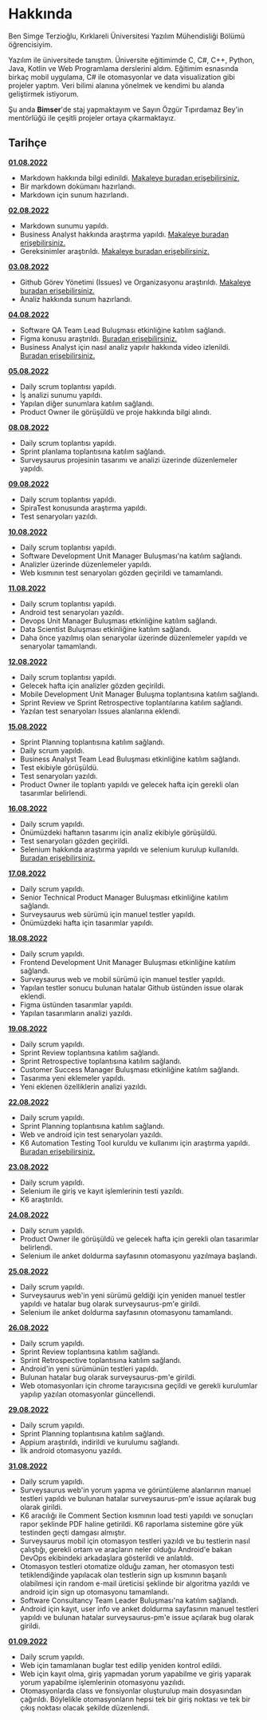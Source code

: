 # Hakkında

Ben Simge Terzioğlu, Kırklareli Üniversitesi Yazılım Mühendisliği Bölümü öğrencisiyim.

Yazılım ile üniversitede tanıştım. Üniversite eğitimimde C, C#, C++, Python, Java, Kotlin ve Web Programlama derslerini aldım. Eğitimim esnasında birkaç mobil uygulama, C# ile otomasyonlar ve data visualization gibi projeler yaptım. Veri bilimi alanına yönelmek ve kendimi bu alanda geliştirmek istiyorum.

Şu anda **Bimser**'de staj yapmaktayım ve Sayın Özgür Tıpırdamaz Bey'in mentörlüğü ile çeşitli projeler ortaya çıkarmaktayız.

## Tarihçe

[**01.08.2022**](https://github.com/bimser-intern/docs/issues/95)

- Markdown hakkında bilgi edinildi. [Makaleye buradan erişebilirsiniz.](https://app.patika.dev/courses/git/markdown-nedir-nasil-kullaniriz-)
- Bir markdown dokümanı hazırlandı.
- Markdown için sunum hazırlandı.

[**02.08.2022**](https://github.com/bimser-intern/docs/issues/95)

- Markdown sunumu yapıldı.
- Business Analyst hakkında araştırma yapıldı. [Makaleye buradan erişebilirsiniz.](https://www.linkedin.com/pulse/yazılım-ihtiyaçları-analisti-iş-tanımı-onur-özcan/?originalSubdomain=tr)
- Gereksinimler araştırıldı. [Makaleye buradan erişebilirsiniz.](https://ba-works.com/blog/gereksinimlerin-dokumantasyonu-hakkinda-merak-edilenler/)

[**03.08.2022**](https://github.com/bimser-intern/docs/issues/95)

- Github Görev Yönetimi (Issues) ve Organizasyonu araştırıldı. [Makaleye buradan erişebilirsiniz.](https://medium.com/@noteCe/5-github-görev-yönetimi-i̇ssues-ve-organizasyon-1277ef74b409)
- Analiz hakkında sunum hazırlandı.

[**04.08.2022**](https://github.com/bimser-intern/docs/issues/126)

- Software QA Team Lead Buluşması etkinliğine katılım sağlandı.
- Figma konusu araştırıldı. [Buradan erişebilirsiniz.](https://www.youtube.com/watch?v=Mw0hEbjFL78)
- Business Analyst için nasıl analiz yapılır hakkında video izlenildi. [Buradan erişebilirsiniz.](https://www.youtube.com/watch?v=ji1sEscrqZs)

[**05.08.2022**](https://github.com/bimser-intern/docs/issues/164)

- Daily scrum toplantısı yapıldı.
- İş analizi sunumu yapıldı.
- Yapılan diğer sunumlara katılım sağlandı.
- Product Owner ile görüşüldü ve proje hakkında bilgi alındı.

[**08.08.2022**](https://github.com/bimser-intern/docs/issues/199)

- Daily scrum toplantısı yapıldı.
- Sprint planlama toplantısına katılım sağlandı.
- Surveysaurus projesinin tasarımı ve analizi üzerinde düzenlemeler yapıldı.

[**09.08.2022**](https://github.com/bimser-intern/docs/issues/212)

- Daily scrum toplantısı yapıldı.
- SpiraTest konusunda araştırma yapıldı.
- Test senaryoları yazıldı.

[**10.08.2022**](https://github.com/bimser-intern/docs/issues/239)

- Daily scrum toplantısı yapıldı.
- Software Development Unit Manager Buluşması'na katılım sağlandı.
- Analizler üzerinde düzenlemeler yapıldı.
- Web kısmının test senaryoları gözden geçirildi ve tamamlandı. 

[**11.08.2022**](https://github.com/bimser-intern/docs/issues/266)

- Daily scrum toplantısı yapıldı.
- Android test senaryoları yazıldı.
- Devops Unit Manager Buluşması etkinliğine katılım sağlandı.
- Data Scientist Buluşması etkinliğine katılım sağlandı.
- Daha önce yazılmış olan senaryolar üzerinde düzenlemeler yapıldı ve senaryolar tamamlandı.

[**12.08.2022**](https://github.com/bimser-intern/docs/issues/302)

- Daily scrum toplantısı yapıldı.
- Gelecek hafta için analizler gözden geçirildi.
- Mobile Development Unit Manager Buluşma toplantısına katılım sağlandı.
- Sprint Review ve Sprint Retrospective toplantılarına katılım sağlandı.
- Yazılan test senaryoları Issues alanlarına eklendi.

[**15.08.2022**](https://github.com/bimser-intern/docs/issues/325)

- Sprint Planning toplantısına katılım sağlandı.
- Daily scrum yapıldı.
- Business Analyst Team Lead Buluşması etkinliğine katılım sağlandı.
- Test ekibiyle görüşüldü.
- Test senaryoları yazıldı.
- Product Owner ile toplantı yapıldı ve gelecek hafta için gerekli olan tasarımlar belirlendi.

[**16.08.2022**](https://github.com/bimser-intern/docs/issues/340)

- Daily scrum yapıldı.
- Önümüzdeki haftanın tasarımı için analiz ekibiyle görüşüldü.
- Test senaryoları gözden geçirildi.
- Selenium hakkında araştırma yapıldı ve selenium kurulup kullanıldı. [Buradan erişebilirsiniz.](https://www.udemy.com/course/sifirdan-ileri-seviyeye-python/learn/lecture/13447814#overview)

[**17.08.2022**](https://github.com/bimser-intern/docs/issues/354)

- Daily scrum yapıldı.
- Senior Technical Product Manager Buluşması etkinliğine katılım sağlandı.
- Surveysaurus web sürümü için manuel testler yapıldı.
- Önümüzdeki hafta için tasarımlar yapıldı.

[**18.08.2022**](https://github.com/bimser-intern/docs/issues/364)

- Daily scrum yapıldı.
- Frontend Development Unit Manager Buluşması etkinliğine katılım sağlandı.
- Surveysaurus web ve mobil sürümü için manuel testler yapıldı.
- Yapılan testler sonucu bulunan hatalar Github üstünden issue olarak eklendi.
- Figma üstünden tasarımlar yapıldı.
- Yapılan tasarımların analizi yazıldı.

[**19.08.2022**](https://github.com/bimser-intern/docs/issues/386)

- Daily scrum yapıldı.
- Sprint Review toplantısına katılım sağlandı.
- Sprint Retrospective toplantısına katılım sağlandı.
- Customer Success Manager Buluşması etkinliğine katılım sağlandı.
- Tasarıma yeni eklemeler yapıldı.
- Yeni eklenen özelliklerin analizi yazıldı.

[**22.08.2022**](https://github.com/bimser-intern/docs/issues/403)

- Daily scrum yapıldı.
- Sprint Planning toplantısına katılım sağlandı.
- Web ve android için test senaryoları yazıldı.
- K6 Automation Testing Tool kuruldu ve kullanımı için araştırma yapıldı. [Buradan erişebilirsiniz.](https://k6.io/docs/getting-started/installation/)

[**23.08.2022**](https://github.com/bimser-intern/docs/issues/417)

- Daily scrum yapıldı.
- Selenium ile giriş ve kayıt işlemlerinin testi yazıldı.
- K6 araştırıldı.

[**24.08.2022**](https://github.com/bimser-intern/docs/issues/434)

- Daily scrum yapıldı.
- Product Owner ile görüşüldü ve gelecek hafta için gerekli olan tasarımlar belirlendi.
- Selenium ile anket doldurma sayfasının otomasyonu yazılmaya başlandı.

[**25.08.2022**](https://github.com/bimser-intern/docs/issues/469)

- Daily scrum yapıldı.
- Surveysaurus web'in yeni sürümü geldiği için yeniden manuel testler yapıldı ve hatalar bug olarak surveysaurus-pm'e girildi.
- Selenium ile anket doldurma sayfasının otomasyonu tamamlandı.

[**26.08.2022**](https://github.com/bimser-intern/docs/issues/479)

- Daily scrum yapıldı.
- Sprint Review toplantısına katılım sağlandı.
- Sprint Retrospective toplantısına katılım sağlandı.
- Android'in yeni sürümünün testleri yapıldı.
- Bulunan hatalar bug olarak surveysaurus-pm'e girildi.
- Web otomasyonları için chrome tarayıcısına geçildi ve gerekli kurulumlar yapılıp yazılan otomasyonlar güncellendi.

[**29.08.2022**](https://github.com/bimser-intern/docs/issues/515)

- Daily scrum yapıldı.
- Sprint Planning toplantısına katılım sağlandı.
- Appium araştırıldı, indirildi ve kurulumu sağlandı.
- İlk android otomasyonu yazıldı.

[**31.08.2022**](https://github.com/bimser-intern/docs/issues/547)

- Daily scrum yapıldı.
- Surveysaurus web'in yorum yapma ve görüntüleme alanlarının manuel testleri yapıldı ve bulunan hatalar surveysaurus-pm'e issue açılarak bug olarak girildi.
- K6 aracılığı ile Comment Section kısmının load testi yapıldı ve sonuçları rapor şeklinde PDF haline getirildi. K6 raporlama sistemine göre yük testinden geçti damgası almıştır.
- Surveysaurus mobil için otomasyon testleri yazıldı ve bu testlerin nasıl çalıştığı, gerekli ortam ve araçların neler olduğu Android'e bakan DevOps ekibindeki arkadaşlara gösterildi ve anlatıldı.
- Otomasyon testleri otomatize olduğu zaman, her otomasyon testi tetiklendiğinde yapılacak olan testlerin sign up kısmının başarılı olabilmesi için random e-mail üreticisi şeklinde bir algoritma yazıldı ve android için sign up otomasyonu tamamlandı.
- Software Consultancy Team Leader Buluşması'na katılım sağlandı.
- Android için kayıt, user info ve anket doldurma sayfasının manuel testleri yapıldı ve bulunan hatalar surveysaurus-pm'e issue açılarak bug olarak girildi.

[**01.09.2022**](https://github.com/bimser-intern/docs/issues/557)

- Daily scrum yapıldı.
- Web için tamamlanan buglar test edilip yeniden kontrol edildi.
- Web için kayıt olma, giriş yapmadan yorum yapabilme ve giriş yaparak yorum yapabilme işlemlerinin otomasyonu yazılıdı.
- Otomasyonlarda class ve fonsiyonlar oluşturulup main dosyasından çağırıldı. Böylelikle otomasyonların hepsi tek bir giriş noktası ve tek bir çıkış noktası olacak şekilde düzenlendi.